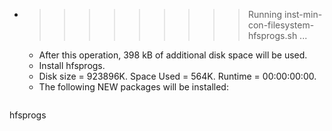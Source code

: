 * >>>>>>>>> Running inst-min-con-filesystem-hfsprogs.sh ...
  * After this operation, 398 kB of additional disk space will be used.
  * Install hfsprogs.
  * Disk size = 923896K. Space Used = 564K. Runtime = 00:00:00:00.
  * The following NEW packages will be installed:
  ```bash
hfsprogs
  ```
